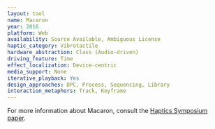 ```yaml
---
layout: tool
name: Macaron
year: 2016
platform: Web
availability: Source Available, Ambiguous License
haptic_category: Vibrotactile
hardware_abstraction: Class (Audio-driven)
driving_feature: Time
effect_localization: Device-centric
media_support: None
iterative_playback: Yes
design_approaches: DPC, Process, Sequencing, Library
interaction_metaphors: Track, Keyframe
---
```

For more information about Macaron, consult the [Haptics Symposium paper](https://doi.org/10.1109/HAPTICS.2016.7463155).
